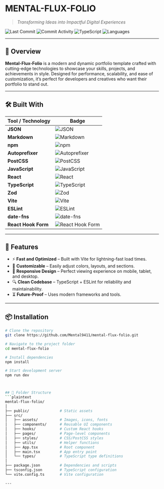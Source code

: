 # **MENTAL-FLUX-FOLIO**

> *Transforming Ideas into Impactful Digital Experiences*

![Last Commit](https://img.shields.io/github/last-commit/Mental9411/mental-flux-folio?color=gray&label=last%20commit)
![Commit Activity](https://img.shields.io/badge/today-blue)
![TypeScript](https://img.shields.io/badge/typescript-96.7%25-blue)
![Languages](https://img.shields.io/badge/languages-4-blue)

---

## 🚀 Overview
**Mental-Flux-Folio** is a modern and dynamic portfolio template crafted with cutting-edge technologies to showcase your skills, projects, and achievements in style. Designed for performance, scalability, and ease of customization, it’s perfect for developers and creatives who want their portfolio to stand out.

---

## 🛠 Built With

| Tool / Technology | Badge |
|-------------------|-------|
| **JSON** | ![JSON](https://img.shields.io/badge/JSON-black?logo=json&logoColor=white) |
| **Markdown** | ![Markdown](https://img.shields.io/badge/Markdown-black?logo=markdown&logoColor=white) |
| **npm** | ![npm](https://img.shields.io/badge/npm-red?logo=npm&logoColor=white) |
| **Autoprefixer** | ![Autoprefixer](https://img.shields.io/badge/Autoprefixer-ff5a5f?logo=autoprefixer&logoColor=white) |
| **PostCSS** | ![PostCSS](https://img.shields.io/badge/PostCSS-dd3a0a?logo=postcss&logoColor=white) |
| **JavaScript** | ![JavaScript](https://img.shields.io/badge/JavaScript-f7df1e?logo=javascript&logoColor=black) |
| **React** | ![React](https://img.shields.io/badge/React-61dafb?logo=react&logoColor=black) |
| **TypeScript** | ![TypeScript](https://img.shields.io/badge/TypeScript-3178c6?logo=typescript&logoColor=white) |
| **Zod** | ![Zod](https://img.shields.io/badge/Zod-1a202c?logo=zod&logoColor=white) |
| **Vite** | ![Vite](https://img.shields.io/badge/Vite-646cff?logo=vite&logoColor=white) |
| **ESLint** | ![ESLint](https://img.shields.io/badge/ESLint-4b32c3?logo=eslint&logoColor=white) |
| **date-fns** | ![date-fns](https://img.shields.io/badge/date--fns-ff4081?logo=date-fns&logoColor=white) |
| **React Hook Form** | ![React Hook Form](https://img.shields.io/badge/React%20Hook%20Form-ec5990?logo=reacthookform&logoColor=white) |

---

## 📂 Features
- ⚡ **Fast and Optimized** – Built with Vite for lightning-fast load times.
- 🎨 **Customizable** – Easily adjust colors, layouts, and sections.
- 📱 **Responsive Design** – Perfect viewing experience on mobile, tablet, and desktop.
- 🔍 **Clean Codebase** – TypeScript + ESLint for reliability and maintainability.
- ⏳ **Future-Proof** – Uses modern frameworks and tools.

---

## 📦 Installation

```bash
# Clone the repository
git clone https://github.com/Mental9411/mental-flux-folio.git

# Navigate to the project folder
cd mental-flux-folio

# Install dependencies
npm install

# Start development server
npm run dev



## 📂 Folder Structure
```plaintext
mental-flux-folio/
│
├── public/              # Static assets
├── src/
│   ├── assets/          # Images, icons, fonts
│   ├── components/      # Reusable UI components
│   ├── hooks/           # Custom React hooks
│   ├── pages/           # Page-level components
│   ├── styles/          # CSS/PostCSS styles
│   ├── utils/           # Helper functions
│   ├── App.tsx          # Root component
│   ├── main.tsx         # App entry point
│   └── types/           # TypeScript type definitions
│
├── package.json         # Dependencies and scripts
├── tsconfig.json        # TypeScript configuration
└── vite.config.ts       # Vite configuration

---

